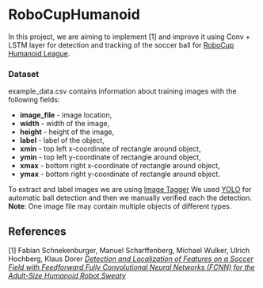 # RoboCupHumanoid
In this project, we are aiming to implement [1] and improve it using Conv + LSTM layer for detection and tracking of the soccer ball for <a href="https://www.robocuphumanoid.org/">RoboCup Humanoid League</a>.

### Dataset
example_data.csv contains information about training images with the following fields:
<ul>
  <li><b>image_file</b> - image location,</li>
  <li><b>width</b> - width of the image,</li>
  <li><b>height</b> - height of the image,</li>
  <li><b>label</b> - label of the object,</li>
  <li><b>xmin</b> - top left x-coordinate of rectangle around object,</li>
  <li><b>ymin</b> - top left y-coordinate of rectangle around object,</li>
  <li><b>xmax</b> - bottom right x-coordinate of rectangle around object,</li>
  <li><b>ymax</b> - bottom right y-coordinate of rectangle around object.</li>
</ul>

To extract and label images we are using <a href="https://imagetagger.bit-bots.de/images/">Image Tagger</a>
We used <a href="https://pjreddie.com/darknet/yolo/">YOLO</a> for automatic ball detection and then we manually verified each the detection.
<b>Note</b>: One image file may contain multiple objects of different types.

## References
[1] Fabian Schnekenburger, Manuel Scharffenberg, Michael Wulker, Ulrich Hochberg, Klaus Dorer [*Detection and Localization of Features on a Soccer Field with Feedforward Fully Convolutional Neural Networks (FCNN) for the Adult-Size Humanoid Robot Sweaty*](http://lofarolabs.com/events/robocup/ws17/papers/Humanoids_RoboCup_Workshop_2017_pape_4.pdf)
